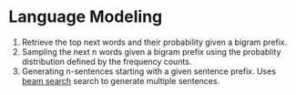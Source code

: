 # Language Modeling
1. Retrieve the top next words and their probability given a bigram prefix.
2. Sampling the next n words given a bigram prefix using the probablity distribution defined by the frequency counts.
3. Generating n-sentences starting with a given sentence prefix. Uses [beam search](https://en.wikipedia.org/wiki/Beam_search) search to generate multiple sentences.

